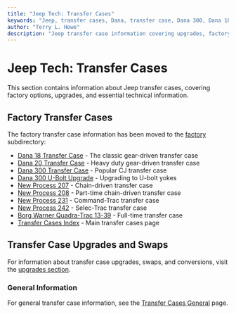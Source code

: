 ```yaml
---
title: "Jeep Tech: Transfer Cases"
keywords: "Jeep, transfer cases, Dana, transfer case, Dana 300, Dana 18, New Process, New Venture"
author: "Terry L. Howe"
description: "Jeep transfer case information covering upgrades, factory options, and essential information."
---
```

# Jeep Tech: Transfer Cases

This section contains information about Jeep transfer cases, covering factory options, upgrades, and essential technical information. 

## Factory Transfer Cases

The factory transfer case information has been moved to the [factory](factory/) subdirectory: 

  * [Dana 18 Transfer Case](factory/d18.md) \- The classic gear-driven transfer case
  * [Dana 20 Transfer Case](factory/d20.md) \- Heavy duty gear-driven transfer case
  * [Dana 300 Transfer Case](factory/d300.md) \- Popular CJ transfer case
  * [Dana 300 U-Bolt Upgrade](factory/d300ub.md) \- Upgrading to U-bolt yokes
  * [New Process 207](factory/np207.md) \- Chain-driven transfer case
  * [New Process 208](factory/np208.md) \- Part-time chain-driven transfer case
  * [New Process 231](factory/np231.md) \- Command-Trac transfer case
  * [New Process 242](factory/np242.md) \- Selec-Trac transfer case
  * [Borg Warner Quadra-Trac 13-39](factory/qtrac.md) \- Full-time transfer case
  * [Transfer Cases Index](factory/index.md) \- Main transfer cases page

## Transfer Case Upgrades and Swaps

For information about transfer case upgrades, swaps, and conversions, visit the [upgrades section](upgrades/). 

### General Information

For general transfer case information, see the [Transfer Cases General](general/) page.
